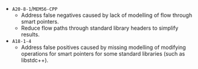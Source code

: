  - `A20-8-1`/`MEM56-CPP`
    - Address false negatives caused by lack of modelling of flow through smart pointers.
    - Reduce flow paths through standard library headers to simplify results.
 - `A18-1-4`
    - Address false positives caused by missing modelling of modifying operations for smart pointers for some standard libraries (such as libstdc++).